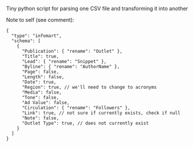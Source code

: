 Tiny python script for parsing one CSV file and transforming it into another

Note to self (see comment):

```
{
  "type": "infomart",
  "schema": [
    {
      "Publication": { "rename": "Outlet" },
      "Title": true,
      "Lead": { "rename": "Snippet" },
      "Byline": { "rename": "AuthorName" },
      "Page": false,
      "Length": false,
      "Date": true,
      "Region": true, // we'll need to change to acronyms
      "Media": false,
      "Tone": false,
      "Ad Value": false,
      "Circulation": { "rename": "Followers" },
      "Link": true, // not sure if currently exists, check if null
      "Note": false,
      "Outlet Type": true, // does not currently exist
    }
  ]
}
```
